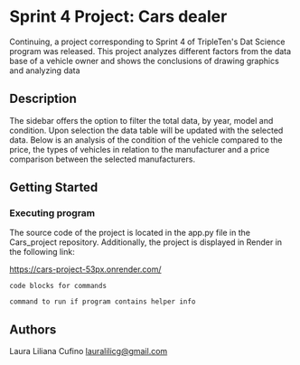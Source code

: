 # Sprint 4 Project: Cars dealer

Continuing, a project corresponding to Sprint 4 of TripleTen's Dat Science program was released. This project analyzes different factors from the data base of a vehicle owner and shows the conclusions of drawing graphics and analyzing data

## Description

The sidebar offers the option to filter the total data, by year, model and condition. Upon selection the data table will be updated with the selected data. Below is an analysis of the condition of the vehicle compared to the price, the types of vehicles in relation to the manufacturer and a price comparison between the selected manufacturers.

## Getting Started

### Executing program

The source code of the project is located in the app.py file in the Cars_project repository. Additionally, the project is displayed in Render in the following link:

https://cars-project-53px.onrender.com/
```
code blocks for commands
```

```
command to run if program contains helper info
```

## Authors

Laura Liliana Cufino
lauralilicg@gmail.com

